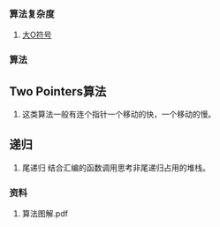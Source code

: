### 算法复杂度
1. [大O符号](https://zh.wikipedia.org/wiki/%E5%A4%A7O%E7%AC%A6%E5%8F%B7)

### 算法
## Two Pointers算法
1. 这类算法一般有连个指针一个移动的快，一个移动的慢。

## 递归
1. 尾递归
结合汇编的函数调用思考非尾递归占用的堆栈。



### 资料

1. 算法图解.pdf